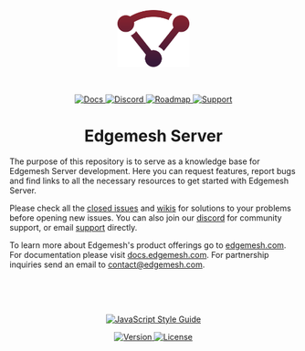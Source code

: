 <p align="center"><img height="100" src="logo.svg" /></p>

<br />

<p align="center">
  <a href="https://docs.edgemesh.com">
    <img src="https://img.shields.io/badge/%20-docs-lightgrey.svg?&longCache=true&style=for-the-badge" alt="Docs" />
  </a>
  <a href="https://discord.gg/K5ACGha">
    <img src="https://img.shields.io/badge/%20-discord-7289DA.svg?&longCache=true&style=for-the-badge" alt="Discord" />
  </a>
  <a href="https://github.com/orgs/edgemesh/projects/8">
    <img src="https://img.shields.io/badge/%20-roadmap-green.svg?&longCache=true&style=for-the-badge" alt="Roadmap" />
  </a>
  <a href="mailto:support@edgemesh.com">
    <img src="https://img.shields.io/badge/%20-support-yellow.svg?&longCache=true&style=for-the-badge" alt="Support" />
  </a>
</p>


<h1 align="center">Edgemesh Server</h1>

The purpose of this repository is to serve as a knowledge base for Edgemesh Server
development.  Here you can request features, report bugs and find links to all
the necessary resources to get started with Edgemesh Server.

Please check all the
[closed issues](https://github.com/edgemesh/server/issues?q=is%3Aissue+is%3Aclosed)
and [wikis](https://github.com/edgemesh/server/wiki) for solutions to your
problems before opening new issues.  You can also join our [discord](https://discord.gg/K5ACGha)
for community support, or email [support](mailto:support@edgemesh.com) directly.  

To learn more about Edgemesh's product offerings go to [edgemesh.com](https://edgemesh.com).
For documentation please visit [docs.edgemesh.com](https://docs.edgemesh.com).
For partnership inquiries send an email to [contact@edgemesh.com](mailto:contact@edgemesh.com).

<br />
<br />
<br />

<p align="center">
  <a href="https://github.com/standard/standard">
    <img src="https://cdn.rawgit.com/standard/standard/master/badge.svg" alt="JavaScript Style Guide" />
  </a>
</p>
<p align="center">
  <a href="https://github.com/edgemesh/server/releases">
    <img src="https://img.shields.io/github/release/edgemesh/edgemesh.svg?&longCache=true&style=for-the-badge" alt="Version" />
  </a>
  <a href="https://github.com/edgemesh/server/blob/master/LICENSE.md">
    <img src="https://img.shields.io/badge/license-mpl--2.0-orange.svg?&longCache=true&style=for-the-badge" alt="License" />
  </a>
</p>
